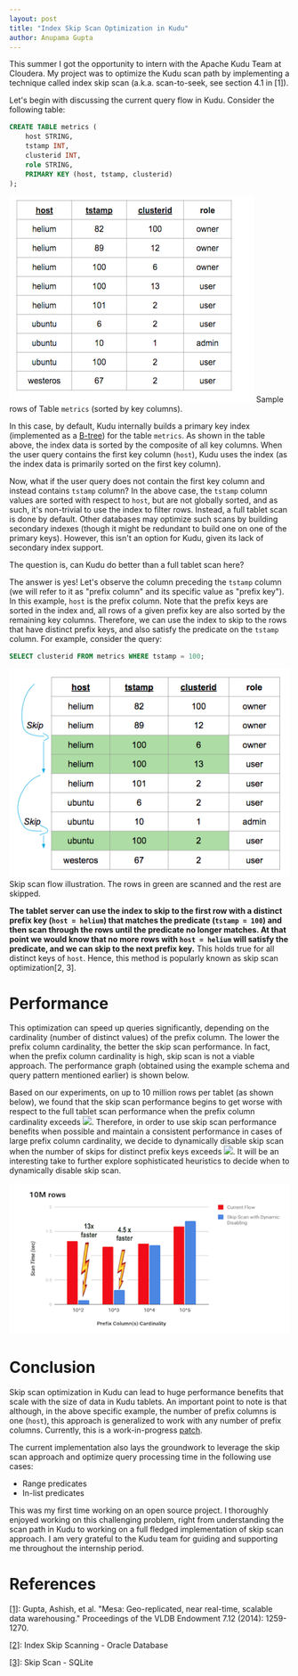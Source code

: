 ```yaml
---
layout: post
title: "Index Skip Scan Optimization in Kudu"
author: Anupama Gupta
---
```


This summer I got the opportunity to intern with the Apache Kudu Team at Cloudera.
My project was to optimize the Kudu scan path by implementing a technique called
index skip scan (a.k.a. scan-to-seek, see section 4.1 in [1]).

<!--more-->

Let's begin with discussing the current query flow in Kudu.
Consider the following table:

```SQL
CREATE TABLE metrics (
    host STRING,
    tstamp INT,
    clusterid INT,
    role STRING,
    PRIMARY KEY (host, tstamp, clusterid)
);
```

![png](https://github.com/AnupamaGupta01/kudu-1/blob/gh-pages-staging/img/index-skip-scan/example-table.png)
Sample rows of Table `metrics` (sorted by key columns).


In this case, by default, Kudu internally builds a primary key index (implemented as a
[B-tree](https://en.wikipedia.org/wiki/B-tree)) for the table `metrics`.
As shown in the table above, the index data is sorted by the composite of all key columns.
When the user query contains the first key column (`host`), Kudu uses the index (as the index data is
primarily sorted on the first key column).

Now, what if the user query does not contain the first key column and instead contains `tstamp` column?
In the above case, the `tstamp` column values are sorted with respect to `host`,
but are not globally sorted, and as such, it's non-trivial to use the index to filter rows.
Instead, a full tablet scan is done by default. Other databases may optimize such scans by building secondary indexes
(though it might be redundant to build one on one of the primary keys). However, this isn't an option for Kudu,
given its lack of secondary index support.

The question is, can Kudu do better than a full tablet scan here?

The answer is yes! Let's observe the column preceding the `tstamp` column (we will refer to it as
"prefix column" and its specific value as "prefix key"). In this example, `host` is the prefix column.
Note that the prefix keys are sorted in the index and, all rows of a given prefix key are also sorted by the
remaining key columns. Therefore, we can use the index to skip to the rows that have distinct prefix keys,
and also satisfy the predicate on the `tstamp` column.
For example, consider the query:
```SQL
SELECT clusterid FROM metrics WHERE tstamp = 100;
```

![png](https://github.com/AnupamaGupta01/kudu-1/blob/gh-pages-staging/img/index-skip-scan/skip-scan-example-table.png)
Skip scan flow illustration. The rows in green are scanned and the rest are skipped.

**The tablet server can use the index to skip to the first row with a distinct prefix key (`host = helium`) that
matches the predicate (`tstamp = 100`) and then scan through the rows until the predicate no longer matches. At that
point we would know that no more rows with `host = helium` will satisfy the predicate, and we can skip to the next
prefix key.** This holds true for all distinct keys of `host`. Hence, this method is popularly known as
skip scan optimization[2, 3].

Performance
==========

This optimization can speed up queries significantly, depending on the cardinality (number of distinct values) of the
prefix column. The lower the prefix column cardinality, the better the skip scan performance. In fact, when the
prefix column cardinality is high, skip scan is not a viable approach. The performance graph (obtained using the example
schema and query pattern mentioned earlier) is shown below.

Based on our experiments, on up to 10 million rows per tablet (as shown below), we found that the skip scan performance
begins to get worse with respect to the full tablet scan performance when the prefix column cardinality
exceeds ![](http://latex.codecogs.com/gif.download?%5Csqrt%20%7B%20%5C%23rows%5C%20in%5C%20tablet%20%7D).
Therefore, in order to use skip scan performance benefits when possible and maintain a consistent performance in cases
of large prefix column cardinality, we decide to dynamically disable skip scan when the number of skips for
distinct prefix keys exceeds ![](http://latex.codecogs.com/gif.download?%5Csqrt%20%7B%20%5C%23rows%5C%20in%5C%20tablet%20%7D).
It will be an interesting take to further explore sophisticated heuristics to decide when
to dynamically disable skip scan.

![png](https://github.com/AnupamaGupta01/kudu-1/blob/gh-pages-staging/img/index-skip-scan/skip-scan-performance-graph.png)

Conclusion
==========

Skip scan optimization in Kudu can lead to huge performance benefits that scale with the size of
data in Kudu tablets. An important point to note is that although, in the above specific example, the number of prefix
columns is one (`host`), this approach is generalized to work with any number of prefix columns.
Currently, this is a work-in-progress [patch](https://gerrit.cloudera.org/#/c/10983/).

The current implementation also lays the groundwork to leverage the skip scan approach and
optimize query processing time in the following use cases:

- Range predicates
- In-list predicates

This was my first time working on an open source project. I thoroughly enjoyed working on this challenging problem,
right from understanding the scan path in Kudu to working on a full fledged implementation of
skip scan approach. I am very grateful to the Kudu team for guiding and supporting me throughout the
internship period.

References
==========

[[1]](https://storage.googleapis.com/pub-tools-public-publication-data/pdf/42851.pdf): Gupta, Ashish, et al. "Mesa:
Geo-replicated, near real-time, scalable data warehousing." Proceedings of the VLDB Endowment 7.12 (2014): 1259-1270.

[[2]](https://oracle-base.com/articles/9i/index-skip-scanning/): Index Skip Scanning - Oracle Database

[[3]](https://www.sqlite.org/optoverview.html#skipscan): Skip Scan - SQLite
